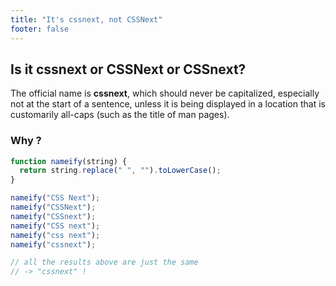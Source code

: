 ```yaml
---
title: "It's cssnext, not CSSNext"
footer: false
---
```


## Is it cssnext or CSSNext or CSSnext?

The official name is **cssnext**, which should never be capitalized, especially
not at the start of a sentence, unless it is being displayed in a location that
is customarily all-caps (such as the title of man pages).

### Why ?

```js
function nameify(string) {
  return string.replace(" ", "").toLowerCase();
}

nameify("CSS Next");
nameify("CSSNext");
nameify("CSSnext");
nameify("CSS next");
nameify("css next");
nameify("cssnext");

// all the results above are just the same
// -> "cssnext" !
```
